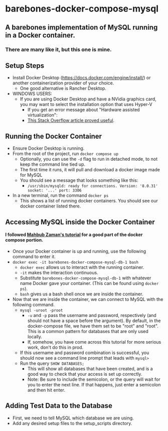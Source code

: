 # barebones-docker-compose-mysql
## A barebones implementation of MySQL running in a Docker container.
### There are many like it, but this one is mine.

## Setup Steps
- Install Docker Desktop (https://docs.docker.com/engine/install/) or another containerization provider of your choice.
  - One good alternative is Rancher Desktop.
- WINDOWS USERS:
  - If you are using Docker Desktop and have a NVidia graphics card, you may want to select the installation option that uses Hyper-V
    - If you get an error message about "Hardware assisted virtualization":
    - [This Stack Overflow article proved useful](https://stackoverflow.com/questions/39684974/docker-for-windows-error-hardware-assisted-virtualization-and-data-execution-p). 

## Running the Docker Container
- Ensure Docker Desktop is running.
- From the root of the project, run `docker compose up`
  - Optionally, you can use the `-d` flag to run in detached mode, to not keep the command line tied up.
  - The first time it runs, it will pull and download a docker image made for MySQL
  - You should see a message that looks something like this:
    - `/usr/sbin/mysqld: ready for connections. Version: '8.0.31' socket: '...' port: 3306`
- In a new terminal, run the command `docker ps`
  - This shows a list of running docker containers. You should see our docker container listed there.

## Accessing MySQL inside the Docker Container
#### I followed [Mahbub Zaman's tutorial](https://towardsdatascience.com/how-to-run-mysql-using-docker-ed4cebcd90e4) for a good part of the docker compose portion.
- Once your Docker container is up and running, use the following command to enter it.
- `docker exec -it barebones-docker-compose-mysql-db-1 bash`
  - `docker exec` allows us to interact with the running container. 
  - `-it` makes the interaction continuous.
  - Substitute `barebones-docker-compose-mysql-db-1` with whatever name Docker gave your container. (This can be found using `docker ps`).
  - `bash` gives us a bash shell once we are inside the container.
- Now that we are inside the container, we can connect to MySQL with the following command. 
  - `mysql -uroot -proot`
    - `-u` and `-p` pass the username and password, respectively (and should not have a space before the argument). By 
default, in the docker-compose file, we have them set to be "root" and "root". This is a common pattern for databases 
that are only used locally. 
    - If, somehow, you have come across this tutorial for more serious work, don't do this in prod.
  - If this username and password combination is successful, you should now see a command line prompt that leads with `mysql> `
  - Run the query `SHOW DATABASES;`
    - This will show all databases that have been created, and is a good way to check that your access is set up correctly.
    - Note: Be sure to include the semicolon, or the query will wait for you to enter the next line. If that happens, just enter 
a semicolon and then hit enter.

## Adding Test Data to the Database
- First, we need to tell MySQL which database we are using.
- Add any desired setup files to the setup_scripts directory.
